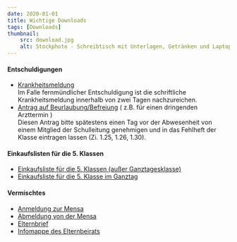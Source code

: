 ```yaml
---
date: 2020-01-01
title: Wichtige Downloads
tags: [Downloads]
thumbnail: 
    src: download.jpg
    alt: Stockphoto - Schreibtisch mit Unterlagen, Getränken und Laptop
---
```


#### Entschuldigungen

- <a href="/documents/krankmeldung.pdf" target="_blank">Krankheitsmeldung</a><br /> Im Falle fernmündlicher Entschuldigung ist die schriftliche Krankheitsmeldung innerhalb von zwei Tagen nachzureichen.
- <a href="/documents/beurlaubung.pdf" target = "_blank">Antrag auf Beurlaubung/Befreiung</a> ( z.B. für einen dringenden Arzttermin )<br /> Diesen Antrag bitte spätestens einen Tag vor der Abwesenheit von einem Mitglied der Schulleitung genehmigen und in das Fehlheft der Klasse eintragen lassen (Zi. 1.25, 1.26, 1.30).

#### Einkaufslisten für die 5. Klassen

- <a href="/documents/einkauf_05.pdf" target="_blank">Einkaufsliste für die 5. Klassen (außer Ganztagesklasse)</a>
- <a href="/documents/einkauf_05GTK.pdf" target = "_blank">Einkaufsliste für die 5. Klasse im Ganztag</a>

#### Vermischtes

- <a href="/documents/mensa/anmeldungmensa.pdf" target = "_blank">Anmeldung zur Mensa</a>
- <a href="/documents/mensa/abmeldungmensa.pdf" target = "_blank">Abmeldung von der Mensa</a>
- <a href="/documents/elternbrief.pdf" target = "_blank"> Elternbrief </a>
- <a href="/documents/infomappe.pdf" target = "_blank">Infomappe des Elternbeirats</a>
